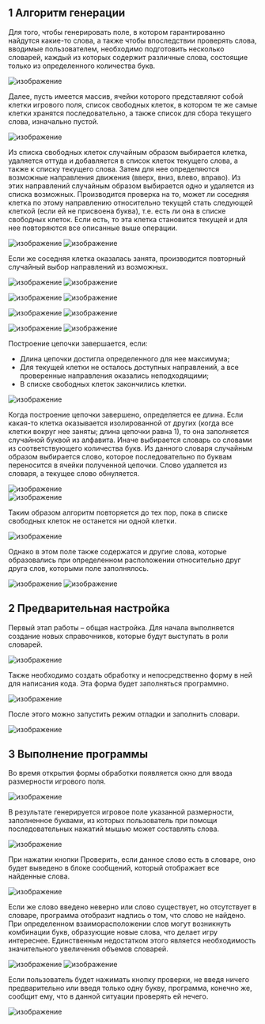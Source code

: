 ## 1 Алгоритм генерации
Для того, чтобы генерировать поле, в котором гарантированно найдутся какие-то слова, а также чтобы впоследствии проверять слова, вводимые пользователем, необходимо подготовить несколько словарей, каждый из которых содержит различные слова, состоящие только из определенного количества букв.  
  
![изображение](https://github.com/immenseR27/FillwordGame/assets/139691454/bfeac045-67d6-4953-94ff-142392262301)  

Далее, пусть имеется массив, ячейки которого представляют собой клетки игрового поля, список свободных клеток, в котором те же самые клетки хранятся последовательно, а также список для сбора текущего слова, изначально пустой.  
  
![изображение](https://github.com/immenseR27/FillwordGame/assets/139691454/ca756f58-8051-49af-bd62-21a554976ec2)  

Из списка свободных клеток случайным образом выбирается клетка, удаляется оттуда и добавляется в список клеток текущего слова, а также к списку текущего слова. Затем для нее определяются возможные направления движения (вверх, вниз, влево, вправо). Из этих направлений случайным образом выбирается одно и удаляется из списка возможных. Производится проверка на то, может ли соседняя клетка по этому направлению относительно текущей стать следующей клеткой (если ей не присвоена буква), т.е. есть ли она в списке свободных клеток. Если есть, то эта клетка становится текущей и для нее повторяются все описанные выше операции.  
  
![изображение](https://github.com/immenseR27/FillwordGame/assets/139691454/32cba093-3d41-4072-9348-8db66e9a5f3d) ![изображение](https://github.com/immenseR27/FillwordGame/assets/139691454/a0ef402c-c0eb-48ef-8fe5-8979361890d1)

Если же соседняя клетка оказалась занята, производится повторный случайный выбор направлений из возможных.  
  
![изображение](https://github.com/immenseR27/FillwordGame/assets/139691454/e28c5273-ea66-4b64-b5cf-faf5b3a8d073) ![изображение](https://github.com/immenseR27/FillwordGame/assets/139691454/8d353daa-2f36-42dc-9f96-8ba2ffa5a887)

![изображение](https://github.com/immenseR27/FillwordGame/assets/139691454/556480fe-45c1-4813-af5f-36258034cbab) ![изображение](https://github.com/immenseR27/FillwordGame/assets/139691454/a6047195-58e3-4ab5-b7e9-9b5c2ac51596)

![изображение](https://github.com/immenseR27/FillwordGame/assets/139691454/4b66d62e-304c-4b20-9135-158909df54f4) ![изображение](https://github.com/immenseR27/FillwordGame/assets/139691454/c6be275f-ee12-4037-bfa3-56e0de2984ba)

![изображение](https://github.com/immenseR27/FillwordGame/assets/139691454/1990f1c2-e705-4d71-8004-653eb834e9ff) ![изображение](https://github.com/immenseR27/FillwordGame/assets/139691454/1e5d0037-6bac-4088-b46b-269e643784f8)

Построение цепочки завершается, если:  
* Длина цепочки достигла определенного для нее максимума;  
* Для текущей клетки не осталось доступных направлений, а все проверенные направления оказались неподходящими;  
* В списке свободных клеток закончились клетки.  

![изображение](https://github.com/immenseR27/FillwordGame/assets/139691454/9fd39041-ab42-4178-a201-1e6c88067452)  

Когда построение цепочки завершено, определяется ее длина. Если какая-то клетка оказывается изолированной от других (когда все клетки вокруг нее заняты; длина цепочки равна 1), то она заполняется случайной буквой из алфавита. Иначе выбирается словарь со словами из соответствующего количества букв. Из данного словаря случайным образом выбирается слово, которое последовательно по буквам переносится в ячейки полученной цепочки. Слово удаляется из словаря, а текущее слово обнуляется.  
  
![изображение](https://github.com/immenseR27/FillwordGame/assets/139691454/b51dea13-84a2-48c4-8c06-8a796e8fde68)  
![изображение](https://github.com/immenseR27/FillwordGame/assets/139691454/a7c2e1dc-f5c5-4434-b808-6967e04ddb32)  

Таким образом алгоритм повторяется до тех пор, пока в списке свободных клеток не останется ни одной клетки.  
  
![изображение](https://github.com/immenseR27/FillwordGame/assets/139691454/d66ca840-944a-4e16-a675-83d72964e34e)  

Однако в этом поле также содержатся и другие слова, которые образовались при определенном расположении относительно друг друга слов, которыми поле заполнялось.  
  
![изображение](https://github.com/immenseR27/FillwordGame/assets/139691454/08b4ed7c-1f51-472e-92fa-21401dae4669)
![изображение](https://github.com/immenseR27/FillwordGame/assets/139691454/88658e76-c9d5-4a74-9783-8cbe505736ee)

## 2 Предварительная настройка  
Первый этап работы – общая настройка. Для начала выполняется создание новых справочников, которые будут выступать в роли словарей.  
  
![изображение](https://github.com/immenseR27/FillwordGame/assets/139691454/4e11d4ef-b342-4d8d-ab8d-bfc10b424381)  

Также необходимо создать обработку и непосредственно форму в ней для написания кода. Эта форма будет заполняться программно.  
  
![изображение](https://github.com/immenseR27/FillwordGame/assets/139691454/90b7d4a8-a5ce-4b51-b62d-5a164e17131f)  
	
После этого можно запустить режим отладки и заполнить словари.  
   
![изображение](https://github.com/immenseR27/FillwordGame/assets/139691454/af2cd097-500e-40e6-97c1-676d362ea427)  

## 3 Выполнение программы
Во время открытия формы обработки появляется окно для ввода размерности игрового поля.  
  
![изображение](https://github.com/immenseR27/FillwordGame/assets/139691454/d71751d2-9673-420b-a9e3-3ebbbe07e384)

В результате генерируется игровое поле указанной размерности, заполненное буквами, из которых пользователь при помощи последовательных нажатий мышью может составлять слова.  
  
![изображение](https://github.com/immenseR27/FillwordGame/assets/139691454/d53b3d44-e72e-4864-88c0-200a18d99bc3)

При нажатии кнопки Проверить, если данное слово есть в словаре, оно будет выведено в блоке сообщений, который отображает все найденные слова.  
  
![изображение](https://github.com/immenseR27/FillwordGame/assets/139691454/23f3d578-b1dc-46a1-b478-9e8c23564f09)

Если же слово введено неверно или слово существует, но отсутствует в словаре, программа отобразит надпись о том, что слово не найдено. При определенном взаиморасположении слов могут возникнуть комбинации букв, образующие новые слова, что делает игру интереснее. Единственным недостатком этого является необходимость значительного увеличения объемов словарей.  
  
![изображение](https://github.com/immenseR27/FillwordGame/assets/139691454/0eb96140-f11e-483a-a684-9cd9909e5790) 
![изображение](https://github.com/immenseR27/FillwordGame/assets/139691454/992e44da-9585-4e45-85a4-9b83bc23b31a)

Если пользователь будет нажимать кнопку проверки, не введя ничего предварительно или введя только одну букву, программа, конечно же, сообщит ему, что в данной ситуации проверять ей нечего.  
  
![изображение](https://github.com/immenseR27/FillwordGame/assets/139691454/f7569a97-a1d9-47c2-98ca-0c7de6b248ef)
